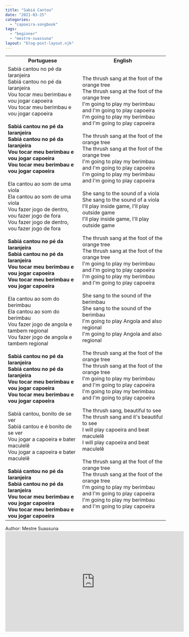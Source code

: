 ```yaml
---
title: "Sabiá Cantou"
date: "2021-03-25"
categories: 
  - "capoeira-songbook"
tags: 
  - "beginner"
  - "mestre-suassuna"
layout: "blog-post-layout.njk"
---
```


<table class="capoeira-table">
    <tr class="header-row">
        <th>Portuguese</th>
        <th>English</th>
    </tr>
    <tr>
        <td>
            Sabiá cantou no pé da laranjeira<br>
            Sabiá cantou no pé da laranjeira<br>
            Vou tocar meu berimbau e vou jogar capoeira<br>
            Vou tocar meu berimbau e vou jogar capoeira<br>
            <br>
            <strong>Sabiá cantou no pé da laranjeira<br>
            Sabiá cantou no pé da laranjeira<br>
            Vou tocar meu berimbau e vou jogar capoeira<br>
            Vou tocar meu berimbau e vou jogar capoeira</strong><br>
            <br>
            Ela cantou ao som de uma viola<br>
            Ela cantou ao som de uma viola<br>
            Vou fazer jogo de dentro, vou fazer jogo de fora<br>
            Vou fazer jogo de dentro, vou fazer jogo de fora<br>
            <br>
            <strong>Sabiá cantou no pé da laranjeira<br>
            Sabiá cantou no pé da laranjeira<br>
            Vou tocar meu berimbau e vou jogar capoeira<br>
            Vou tocar meu berimbau e vou jogar capoeira</strong><br>
            <br>
            Ela cantou ao som do berimbau<br>
            Ela cantou ao som do berimbau<br>
            Vou fazer jogo de angola e tambem regional<br>
            Vou fazer jogo de angola e tambem regional<br>
            <br>
            <strong>Sabiá cantou no pé da laranjeira<br>
            Sabiá cantou no pé da laranjeira<br>
            Vou tocar meu berimbau e vou jogar capoeira<br>
            Vou tocar meu berimbau e vou jogar capoeira</strong><br>
            <br>
            Sabiá cantou, bonito de se ver<br>
            Sabiá cantou e é bonito de se ver<br>
            Vou jogar a capoeira e bater maculelê<br>
            Vou jogar a capoeira e bater maculelê<br>
            <br>
            <strong>Sabiá cantou no pé da laranjeira<br>
            Sabiá cantou no pé da laranjeira<br>
            Vou tocar meu berimbau e vou jogar capoeira<br>
            Vou tocar meu berimbau e vou jogar capoeira</strong>
        </td>
        <td>
            The thrush sang at the foot of the orange tree<br>
            The thrush sang at the foot of the orange tree<br>
            I'm going to play my berimbau and I'm going to play capoeira<br>
            I'm going to play my berimbau and I'm going to play capoeira<br>
            <br>
            The thrush sang at the foot of the orange tree<br>
            The thrush sang at the foot of the orange tree<br>
            I'm going to play my berimbau and I'm going to play capoeira<br>
            I'm going to play my berimbau and I'm going to play capoeira<br>
            <br>
            She sang to the sound of a viola<br>
            She sang to the sound of a viola<br>
            I'll play inside game, I'll play outside game<br>
            I'll play inside game, I'll play outside game<br>
            <br>
            The thrush sang at the foot of the orange tree<br>
            The thrush sang at the foot of the orange tree<br>
            I'm going to play my berimbau and I'm going to play capoeira<br>
            I'm going to play my berimbau and I'm going to play capoeira<br>
            <br>
            She sang to the sound of the berimbau<br>
            She sang to the sound of the berimbau<br>
            I'm going to play Angola and also regional<br>
            I'm going to play Angola and also regional<br>
            <br>
            The thrush sang at the foot of the orange tree<br>
            The thrush sang at the foot of the orange tree<br>
            I'm going to play my berimbau and I'm going to play capoeira<br>
            I'm going to play my berimbau and I'm going to play capoeira<br>
            <br>
            The thrush sang, beautiful to see<br>
            The thrush sang and it's beautiful to see<br>
            I will play capoeira and beat maculelê<br>
            I will play capoeira and beat maculelê<br>
            <br>
            The thrush sang at the foot of the orange tree<br>
            The thrush sang at the foot of the orange tree<br>
            I'm going to play my berimbau and I'm going to play capoeira<br>
            I'm going to play my berimbau and I'm going to play capoeira
        </td>
    </tr>
</table>

<figcaption>
Author: Mestre Suassuna
</figcaption>

<iframe width="560" height="315" src="https://www.youtube.com/embed/XZp3C-BNJZM" title="YouTube video player" frameborder="0" allow="accelerometer; autoplay; clipboard-write; encrypted-media; gyroscope; picture-in-picture" allowfullscreen></iframe>